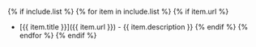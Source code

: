 {% if include.list %}
  {% for item in include.list %}
  {% if item.url %}
  - [{{ item.title }}]({{ item.url }}) - {{ item.description }}
  {% endif %}
  {% endfor %}
{% endif %}
